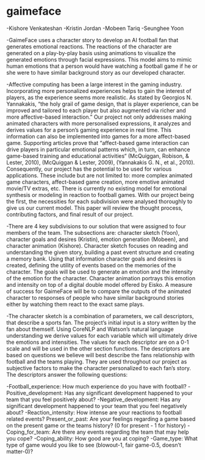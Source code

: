 # gaimeface

-Kishore Venkateshan
-Kristin Jordan
-Mobeen Tariq
-Seunghee Yoon 

-GaimeFace uses a character story to develop an AI football fan that generates emotional reactions. The reactions of the character are generated on a play-by-play basis using animations to visualize the generated emotions through facial expressions. This model aims to mimic human emotions that a person would have watching a football game if he or she were to have similar background story as our developed character. 

-Affective computing has been a large interest in the gaming industry. Incorporating more personalized experiences helps to gain the interest of players, as the experience seems more realistic. As stated by Georgios N. Yannakakis, “the holy grail of game design, that is player experience, can be improved and tailored to each player but also augmented via richer and more affective-based interaction.” Our project not only addresses making animated characters with more personalised expressions, it analyzes and derives values for a person’s gaming experience in real time. This information can also be implemented into games for a more affect-based game. Supporting articles prove that “affect-based game interaction can drive players in particular emotional patterns which, in turn, can enhance game-based training and educational activities“ (McQuiggan, Robison, & Lester, 2010), (McQuiggan & Lester, 2009), (Yannakakis G. N., et al., 2010). Consequently, our project has the potential to be used for various applications. These include but are not limited to: more complex animated game characters, affect-based game creation, more emotive animated movie/TV extras, etc. There is currently no existing model for emotional synthesis or modeling in reaction to football games. With our project being the first, the necessities for each subdivision were analysed thoroughly to give us our current model. This paper will review the thought process, contributing factors, and final result of our project. 

-There are 4 key subdivisions to our solution that were assigned to four members of the team. The subsections are: character sketch (Yoon), character goals and desires (Kristin), emotion generation (Mobeen), and character animation (Kishore). Character sketch focuses on reading and understanding the given story, building a past event structure and creating a memory bank. Using that information character goals and desires is created, defining the utility of events based on the memories of the character. The goals will be used to generate an emotion and the intensity of the emotion for the character. Character animation portrays this emotion and intensity on top of a digital double model offered by Eisko. A measure of success for GaimeFace will be to compare the outputs of the animated character to responses of people who have similar background stories either by watching them react to the exact same plays.

-The character sketch is a combination of parameters, we call descriptors, that describe a sports fan. The project’s initial input is a story written by the fan about themself. Using CoreNLP and Watson’s natural language understanding we derive values for each variable which will ultimately drive the emotions and intensities. The values for each descriptor are on a 0-1 scale and will be used in the other section functions. The descriptors are based on questions we believe will best describe the fans relationship with football and the teams playing. They are used throughout our project as subjective factors to make the character personalized to each fan’s story. The descriptors answer the following questions: 

-Football_experience: How much experience do you have with football?
-Positive_development: Has any significant development happened to your team that you feel positively about? 
-Negative_development: Has any significant development happened to your team that you feel negatively about?
-Reaction_intensity: How intense are your reactions to football related events? 
Present_or_past: Are your feelings regarding a game based on the present game or the teams history? (0 for present - 1 for history)
-Coping_for_team: Are there any events regarding the team that may help you cope?
-Coping_ability: How good are you at coping?
-Game_type: What type of game would you like to see (blowout-1, fair game-0.5, doesn’t matter-0)?

